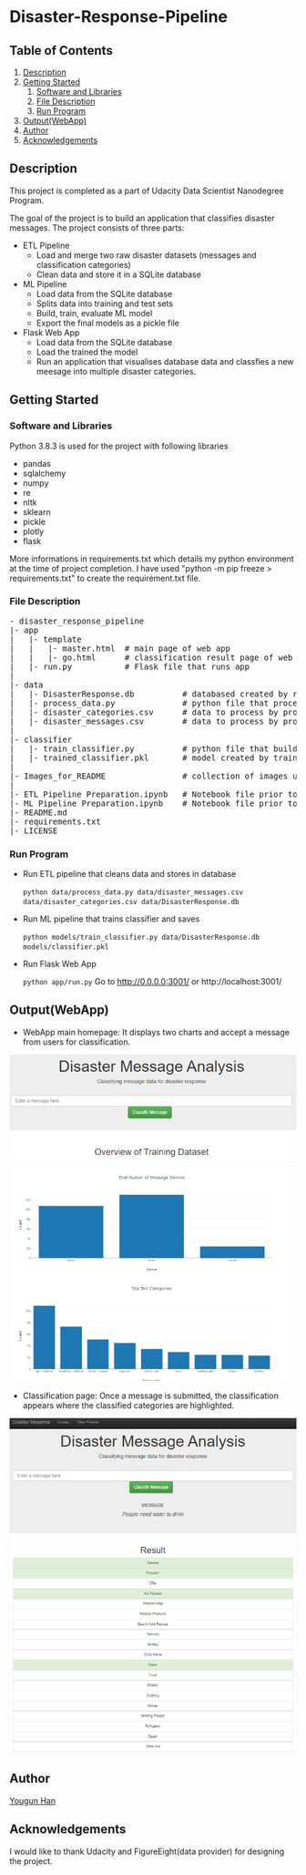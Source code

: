 # Disaster-Response-Pipeline

## Table of Contents
1. [Description](#Description)
2. [Getting Started](#gettingstarted)
    1. [Software and Libraries](#libraries)
    2. [File Description](#FileDescription)
    3. [Run Program](#RunProgram)
3. [Output(WebApp)](#Output)
4. [Author](#Author)
5. [Acknowledgements](#Acknowledgements)

## Description <a name="Description"></a>
This project is completed as a part of Udacity Data Scientist Nanodegree Program.

The goal of the project is to build an application that classifies disaster messages. The project consists of three parts:

- ETL Pipeline
    - Load and merge two raw disaster datasets (messages and classification categories)
    - Clean data and store it in a SQLite database
- ML Pipeline
    - Load data from the SQLite database
    - Splits data into training and test sets
    - Build, train, evaluate ML model 
    - Export the final models as a pickle file
- Flask Web App
    - Load data from the SQLite database
    - Load the trained the model 
    - Run an application that visualises database data and classfies a new meesage into multiple disaster categories.

## Getting Started <a name="gettingstarted"></a>
### Software and Libraries<a name="libraries"></a>
Python 3.8.3 is used for the project with following libraries
- pandas
- sqlalchemy
- numpy
- re
- nltk
- sklearn
- pickle
- plotly
- flask

More informations in requirements.txt which details my python environment at the time of project completion. I have used "python -m pip freeze > requirements.txt" to create the requirement.txt file.

### File Description <a name="FileDescription"></a>
<pre>
- disaster_response_pipeline
|- app
|   |- template
|   |   |- master.html  # main page of web app
|   |   |- go.html      # classification result page of web app
|   |- run.py           # Flask file that runs app
|    
|- data
|   |- DisasterResponse.db          # databased created by running process_data.py
|   |- process_data.py              # python file that processes data and create DisasterResponse.db
|   |- disaster_categories.csv      # data to process by process_data.py
|   |- disaster_messages.csv        # data to process by process_data.py
|
|- classifier
|   |- train_classifier.py          # python file that build models
|   |- trained_classifier.pkl       # model created by train_classifier.py (Not in repo, but will be created upon running train_classifier.py) 
|
|- Images_for_README                # collection of images used for README.md
|
|- ETL Pipeline Preparation.ipynb   # Notebook file prior to buiding process_data.py 
|- ML Pipeline Preparation.ipynb    # Notebook file prior to building train_classifier.py
|- README.md
|- requirements.txt
|- LICENSE
</pre>

### Run Program <a name="RunProgram"></a>
- Run ETL pipeline that cleans data and stores in database
 
    `python data/process_data.py data/disaster_messages.csv data/disaster_categories.csv data/DisasterResponse.db`

- Run ML pipeline that trains classifier and saves

    `python models/train_classifier.py data/DisasterResponse.db models/classifier.pkl`
- Run Flask Web App
    
    `python app/run.py`
    Go to http://0.0.0.0:3001/ or http://localhost:3001/
    
## Output(WebApp) <a name="Output"></a>
- WebApp main homepage: It displays two charts and accept a message from users for classification.

![MainHome](Images_for_README/MainPage.png)

- Classification page: Once a message is submitted, the classification appears where the classified categories are highlighted.

![Classification](Images_for_README/ClassificationImage.png)


## Author <a name="Author"></a>
[Yougun Han](https://www.linkedin.com/in/yougun-han/)

## Acknowledgements <a name="Acknowledgements"></a>
I would like to thank Udacity and FigureEight(data provider) for designing the project.
